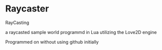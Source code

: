 # Raycaster
RayCasting

a raycasted sample world programmd in Lua utilizing the Love2D engine


Programmed on without using github initially
